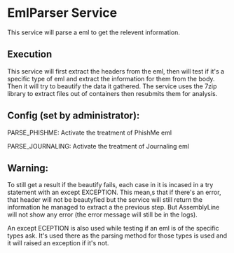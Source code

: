 # EmlParser Service

This service will parse a eml to get the relevent information.

## Execution

This service will first extract the headers from the eml, then will test if it's a specific type of eml
and extract the information for them from the body. Then it will try to beautify the data it gathered.
The service uses the 7zip library to extract files out of containers then resubmits them for analysis.


## Config (set by administrator):

PARSE_PHISHME: Activate the treatment of PhishMe eml

PARSE_JOURNALING:	Activate the treatment of Journaling eml

## Warning:

To still get a result if the beautify fails, each case in it is incased in a try statement with an 
except EXCEPTION. This mean,s that if there's an error, that header will not be beautyfied but
the service will still return the information he managed to extract a the previous step. But 
AssemblyLine will not show any error (the error message will still be in the logs).

An except ECEPTION is also used while testing if an eml is of the specific types ask. It's used there as
the parsing method for those types is used and it will raised an exception if it's not.







